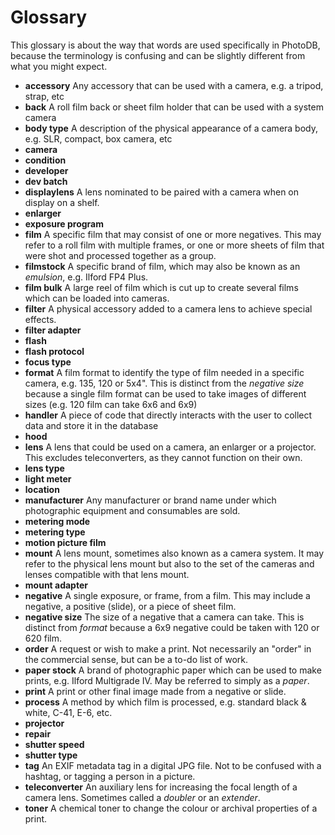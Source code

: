 # Glossary

This glossary is about the way that words are used specifically in PhotoDB, because
the terminology is confusing and can be slightly different from what you might expect.

* **accessory** Any accessory that can be used with a camera, e.g. a tripod, strap, etc
* **back** A roll film back or sheet film holder that can be used with a system camera
* **body type** A description of the physical appearance of a camera body, e.g. SLR, compact, box camera, etc
* **camera**
* **condition**
* **developer**
* **dev batch**
* **displaylens** A lens nominated to be paired with a camera when on display on a shelf.
* **enlarger**
* **exposure program**
* **film** A specific film that may consist of one or more negatives. This may refer to a roll film with multiple frames, or one or more sheets of film that were shot and processed together as a group.
* **filmstock** A specific brand of film, which may also be known as an _emulsion_, e.g. Ilford FP4 Plus.
* **film bulk** A large reel of film which is cut up to create several films which can be loaded into cameras.
* **filter** A physical accessory added to a camera lens to achieve special effects.
* **filter adapter**
* **flash**
* **flash protocol**
* **focus type**
* **format** A film format to identify the type of film needed in a specific camera, e.g. 135, 120 or 5x4". This is distinct from the _negative size_ because a single film format can be used to take images of different sizes (e.g. 120 film can take 6x6 and 6x9)
* **handler** A piece of code that directly interacts with the user to collect data and store it in the database
* **hood**
* **lens** A lens that could be used on a camera, an enlarger or a projector. This excludes teleconverters, as they cannot function on their own.
* **lens type**
* **light meter**
* **location**
* **manufacturer** Any manufacturer or brand name under which photographic equipment and consumables are sold.
* **metering mode**
* **metering type**
* **motion picture film**
* **mount** A lens mount, sometimes also known as a camera system. It may refer to the physical lens mount but also to the set of the cameras and lenses compatible with that lens mount.
* **mount adapter**
* **negative** A single exposure, or frame, from a film. This may include a negative, a positive (slide), or a piece of sheet film.
* **negative size** The size of a negative that a camera can take. This is distinct from _format_ because a 6x9 negative could be taken with 120 or 620 film.
* **order** A request or wish to make a print. Not necessarily an "order" in the commercial sense, but can be a to-do list of work.
* **paper stock** A brand of photographic paper which can be used to make prints, e.g. Ilford Multigrade IV. May be referred to simply as a _paper_.
* **print** A print or other final image made from a negative or slide.
* **process** A method by which film is processed, e.g. standard black & white, C-41, E-6, etc.
* **projector**
* **repair**
* **shutter speed**
* **shutter type**
* **tag** An EXIF metadata tag in a digital JPG file. Not to be confused with a hashtag, or tagging a person in a picture.
* **teleconverter** An auxiliary lens for increasing the focal length of a camera lens. Sometimes called a _doubler_ or an _extender_.
* **toner** A chemical toner to change the colour or archival properties of a print.
